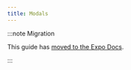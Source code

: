 ```yaml
---
title: Modals
---
```


:::note Migration

This guide has [moved to the Expo Docs](https://docs.expo.dev/router/advance/modal/).

:::
